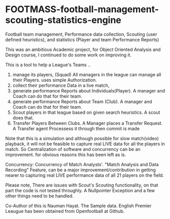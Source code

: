 # FOOTMASS-football-management-scouting-statistics-engine
Football team management, Performance data collection, Scouting (user defined heuristics), and statistics (Player and team Performance Reports)

This was an ambitious Academic project, for Object Oriented Analysis and Design course, I continued to do some work on improving it.

This is a tool to help a League's Teams .. 

1) manage its players, (Squad) All managers in the league can manage all their Players. uses simple Authorization.  
2) collect their performance Data in a live match,
4) generate performance Reports about Individuals(Player). A manager and Coach can do that for their team. 
5) generate performance Reports about Team (Club). A manager and Coach can do that for their team. 
6) Scout players in that league based on given search heuristics. A scout does that. 
7) Transfer Players Between Clubs. A Manager places a Transfer Request. A Transfer agent Processess it through then commit is made

Note that this is a simulation and although possible for slow match(video) playback, 
it will not be feasible to capture real LIVE data for all the players in match. So Centralization of software and 
concurrency can be an improvement. for obvious reasons this has been left as is. 

Concurrency:
Concurrency of Match Analysts'. "Match Analysis and Data Recording" Feature, can be a major improvement/contribution in getting
nearer to capturing real LIVE performance data of all 21 players on the field. 

Please note, There are issues with Scout's Scouting functionality, on that part the code is not tested throughly.
A Nullpointer Exception and a few other things need to be handled.

Co-Author of this is Nauman Hayat.
The Sample data. English Premier Leaugue has been obtained from Openfootball at Github. 
